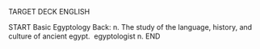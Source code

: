 TARGET DECK
ENGLISH

START
Basic
Egyptology
Back: n. The study of the language, history, and culture of ancient egypt.  egyptologist n.
END
